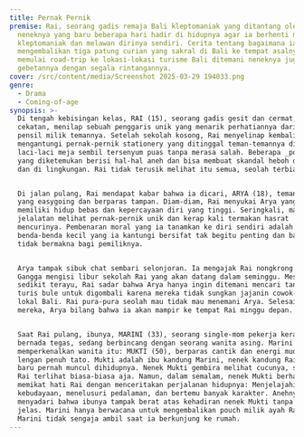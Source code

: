 ```yaml
---
title: Pernak Pernik
premise: Rai, seorang gadis remaja Bali kleptomaniak yang ditantang oleh
  neneknya yang baru beberapa hari hadir di hidupnya agar ia berhenti menjadi
  kleptomaniak dan melawan dirinya sendiri. Cerita tentang bagaimana ia
  mengembalikan tiga patung curian yang sakral di Bali ke tempat asalnya dengan
  memulai road-trip ke lokasi-lokasi turisme Bali ditemani neneknya juga Arya
  gebetannya dengan segala rintangannya.
cover: /src/content/media/Screenshot 2025-03-29 194033.png
genre:
  - Drama
  - Coming-of-age
synopsis: >-
  Di tengah kebisingan kelas, RAI (15), seorang gadis gesit dan cermat, dengan
  cekatan, menilap sebuah penggaris unik yang menarik perhatiannya dari tempat
  pensil milik temannya. Setelah sekolah kosong, Rai menyelinap kembali untuk
  mengantungi pernak-pernik stationery yang ditinggal teman-temannya di
  laci-laci meja sembil tersenyum puas tanpa merasa salah. Beberapa _pouches_
  yang diketemukan berisi hal-hal aneh dan bisa membuat skandal heboh di sekolah
  dan di lingkungan. Rai tidak terusik melihat itu semua, seolah terbiasa.


  Di jalan pulang, Rai mendapat kabar bahwa ia dicari, ARYA (18), teman prianya
  yang easygoing dan berparas tampan. Diam-diam, Rai menyukai Arya yang terlihat
  memiliki hidup bebas dan kepercayaan diri yang tinggi. Seringkali, mata Rai
  jelalatan melihat pernak-pernik unik dan kerap kali termakan hasrat
  mencurinya. Pembenaran moral yang ia tanamkan ke diri sendiri adalah bahwa
  benda-benda kecil yang ia kantungi bersifat tak begitu penting dan bahkan
  tidak bermakna bagi pemiliknya.


  Arya tampak sibuk chat sembari selonjoran. Ia mengajak Rai nongkrong di Tirta
  Gangga mengisi libur sekolah Rai yang akan datang dalam seminggu. Meski
  sedikit terayu, Rai sadar bahwa Arya hanya ingin ditemani mencari tante-tante
  turis bule untuk digombali karena mereka tidak sungkan jajanin cowok-cowok
  lokal Bali. Rai pura-pura seolah mau tidak mau menemani Arya. Selesai obrolan
  mereka, Arya bilang bahwa ia akan mampir ke tempat Rai minggu depan.


  Saat Rai pulang, ibunya, MARINI (33), seorang single-mom pekerja keras dan
  bernada tegas, sedang berbincang dengan seorang wanita asing. Marini
  memperkenalkan wanita itu: MUKTI (50), berparas cantik dan energi muda dengan
  lengan penuh tato. Mukti adalah ibu kandung Marini, nenek kandung Rai yang
  baru pernah muncul dihidupnya. Nenek Mukti gembira melihat cucunya, sementara
  Rai terlihat biasa-biasa aja. Namun, dalam semalam, nenek Mukti berhasil
  memikat hati Rai dengan menceritakan perjalanan hidupnya: Menjelajahi berbagai
  kebudayaan, menelusuri pedalaman, dan bertemu banyak karakter. Anehnya, Rai
  menyadari bahwa ibunya tampak berat atas kehadiran nenek Mukti tanpa alasan
  jelas. Marini hanya berwacana untuk mengembalikan pouch milik ayah Rai yang
  Marini tidak sengaja ambil saat ia berkunjung ke rumah.
---
```

